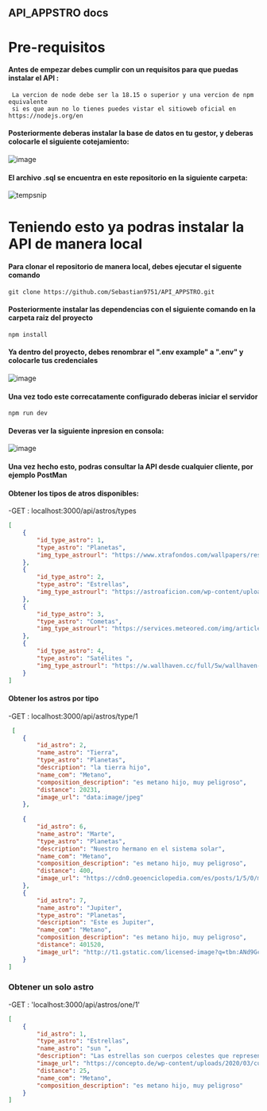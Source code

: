 ## API_APPSTRO  docs


# Pre-requisitos
#### Antes de empezar debes cumplir con un requisitos para que puedas instalar el API :
     La vercion de node debe ser la 18.15 o superior y una vercion de npm equivalente 
     si es que aun no lo tienes puedes vistar el sitioweb oficial en https://nodejs.org/en

#### Posteriormente deberas instalar la base de datos en tu gestor, y deberas colocarle el siguiente cotejamiento:
  ![image](https://user-images.githubusercontent.com/85807291/225981079-0b5609af-ae6c-43d7-939d-dd6d65206672.png)
  
#### El archivo .sql se encuentra en este repositorio en la siguiente carpeta:
![tempsnip](https://user-images.githubusercontent.com/85807291/225982457-6a91b9b4-e94b-4862-8f83-1fbc5b3e5198.png)

# Teniendo esto ya podras instalar la API de manera local

#### Para clonar el repositorio de manera local, debes ejecutar el siguente comando

    git clone https://github.com/Sebastian9751/API_APPSTRO.git
    
    
#### Posteriormente instalar las dependencias con el siguiente comando en la carpeta raiz del proyecto
    
    npm install
    
    
#### Ya dentro del proyecto, debes renombrar el ".env example"  a ".env" y colocarle tus credenciales

![image](https://user-images.githubusercontent.com/85807291/225959151-e0091259-1508-4b4b-a0d5-2425acfb4a39.png)

#### Una vez todo este correcatamente configurado deberas iniciar el servidor 
    npm run dev
    
#### Deveras ver la siguiente inpresion en consola:

![image](https://user-images.githubusercontent.com/85807291/225961323-44c3e64f-1f38-4e5b-9bec-a00524ed31d3.png)



#### Una vez hecho esto, podras consultar la API desde cualquier cliente, por ejemplo PostMan


#### Obtener los tipos de atros disponibles:
-GET : localhost:3000/api/astros/types 
    
```json
[
    {
        "id_type_astro": 1,
        "type_astro": "Planetas",
        "img_type_astrourl": "https://www.xtrafondos.com/wallpapers/resized/planeta-tierra-con-destello-de-luz-4460.jpg?s=large"
    },
    {
        "id_type_astro": 2,
        "type_astro": "Estrellas",
        "img_type_astrourl": "https://astroaficion.com/wp-content/uploads/2012/04/Sirius-1-1200x799.jpg"
    },
    {
        "id_type_astro": 3,
        "type_astro": "Cometas",
        "img_type_astrourl": "https://services.meteored.com/img/article/por-que-o-cometa-que-vai-reaparecer-apos-50-mil-anos-e-verde-1673509703001_1024.jpeg"
    },
    {
        "id_type_astro": 4,
        "type_astro": "Satélites ",
        "img_type_astrourl": "https://w.wallhaven.cc/full/5w/wallhaven-5wzvz8.png"
    }
]
```


#### Obtener los astros por tipo
-GET : localhost:3000/api/astros/type/1
```json  
 [
    {
        "id_astro": 2,
        "name_astro": "Tierra",
        "type_astro": "Planetas",
        "description": "la tierra hijo",
        "name_com": "Metano",
        "composition_description": "es metano hijo, muy peligroso",
        "distance": 20231,
        "image_url": "data:image/jpeg"
    },
        
    {
        "id_astro": 6,
        "name_astro": "Marte",
        "type_astro": "Planetas",
        "description": "Nuestro hermano en el sistema solar",
        "name_com": "Metano",
        "composition_description": "es metano hijo, muy peligroso",
        "distance": 400,
        "image_url": "https://cdn0.geoenciclopedia.com/es/posts/1/5/0/marte_51_orig.jpg"
    },
    {
        "id_astro": 7,
        "name_astro": "Jupiter",
        "type_astro": "Planetas",
        "description": "Este es Jupiter",
        "name_com": "Metano",
        "composition_description": "es metano hijo, muy peligroso",
        "distance": 401520,
        "image_url": "http://t1.gstatic.com/licensed-image?q=tbn:ANd9GcRS5G-fpV8aDvEWIAPzCqEL1jEWMJl5d2YxkLcVUhNlbFJSasq1s4dNjaJpj4Tgldcl"
    }
]
```   

### Obtener un solo astro 
-GET : 'localhost:3000/api/astros/one/1'

```json
[
    {
        "id_astro": 1,
        "type_astro": "Estrellas",
        "name_astro": "sun ",
        "description": "Las estrellas son cuerpos celestes que representan enormes motores de energía cósmica y que producen calor, luz y radiaciones (como rayos ultravioletas y rayos X).\r\n\r\n",
        "image_url": "https://concepto.de/wp-content/uploads/2020/03/cuerpos-celestes-estrellas-e1585096688475.jpg",
        "distance": 25,
        "name_com": "Metano",
        "composition_description": "es metano hijo, muy peligroso"
    }
]

```  
    



    
    
